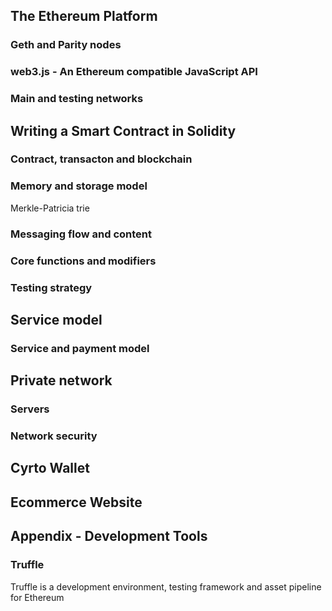 
## The Ethereum Platform
### Geth and Parity nodes
### web3.js - An Ethereum compatible JavaScript API
### Main and testing networks

## Writing a Smart Contract in Solidity
### Contract, transacton and blockchain
### Memory and storage model
Merkle-Patricia trie
### Messaging flow and content
### Core functions and modifiers
### Testing strategy

## Service model
### Service and payment model

## Private network
### Servers
### Network security

## Cyrto Wallet

## Ecommerce Website

## Appendix - Development Tools
### Truffle 
Truffle is a development environment, testing framework and asset pipeline for Ethereum
